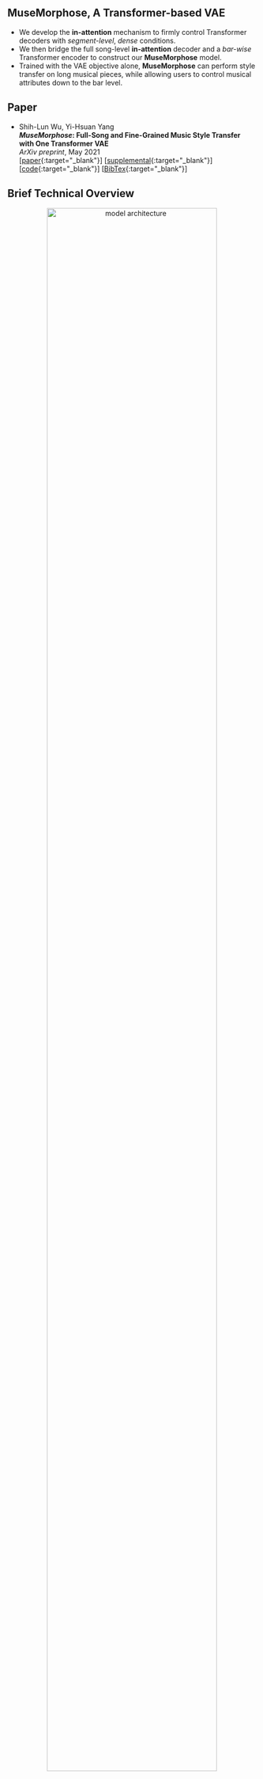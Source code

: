 ## MuseMorphose, A Transformer-based VAE

* We develop the **in-attention** mechanism to firmly control Transformer decoders with _segment-level_, _dense_ conditions. 
* We then bridge the full song-level **in-attention** decoder and a _bar-wise_ Transformer encoder to construct our **MuseMorphose** model. 
* Trained with the VAE objective alone, **MuseMorphose** can perform style transfer on long musical pieces, while allowing users to control musical attributes down to the bar level.

## Paper
* Shih-Lun Wu, Yi-Hsuan Yang  
**_MuseMorphose_: Full-Song and Fine-Grained Music Style Transfer with One Transformer VAE**  
_ArXiv preprint_, May 2021  
[[paper](https://arxiv.org/abs/2105.04090){:target="_blank"}] [[supplemental](./assets/supplement.pdf){:target="_blank"}] [[code](https://github.com/YatingMusic/MuseMorphose){:target="_blank"}] [[BibTex](https://drive.google.com/file/d/1EOpRjNqzIodNygxFVDJ-otY3BK-f56mr/view?usp=sharing){:target="_blank"}]

## Brief Technical Overview
<div style="text-align:center;margin-top:6px;margin-bottom:6px">
  <figure>
    <img src="./assets/muse_morphose_archi.jpg" alt="model architecture" style="width:90%">
    <div style="font-size:0.9rem;opacity:0.8;margin-top:2px">
      <figcaption>Model architecture of MuseMorphose</figcaption>
    </div>
  </figure>
</div>

**MuseMorphose** is trained on expressive pop piano performances (_AILabs.tw-Pop1.7K_ dataset, [link](https://github.com/YatingMusic/compound-word-transformer/tree/main/dataset){:target="_blank"}).
A slightly revised Revamped MIDI representation (**REMI**, _Huang and Yang, 2020_, [paper](https://arxiv.org/abs/2002.00212){:target="_blank"}) is adopted to convert the music into token sequences.

### Controllable Attributes
We consider the following two _computable_, _bar-level_ attributes:
* **Rhythmic intensity**: The percentage of quarter beats with _&ge;1 note onsets_.
* **Polyphony**: The average number of _notes hit or held_ on each quarter beat.  

Following _Kawai et al. (2020)_ ([paper](https://archives.ismir.net/ismir2020/paper/000099.pdf){:target="_blank"}), for each attribute, we assign each bar an ordinal class from $$[0, 1, \dots, 7]$$ according to the computed raw score.
The attributes are turned into learnable _attribute embeddings_

$$ \boldsymbol{a}^{\text{rhym}}, \boldsymbol{a}^{\text{poly}} \in \mathbb{R}^{d_{\boldsymbol{a}}} $$

fed to the decoder through **in-attention** to control the generation.

We note that more attributes can be potentially included, such as _rhythmic variation_ (ordinal), or _composing styles_ (nominal), just to name a few.

### In-attention Conditioning
To maximize the influence of bar-level conditions (i.e., $$\boldsymbol{c}_k$$'s) on the decoder, we inject them into _all_ $$L$$ self-attention layers via vector summation:

$$\begin{alignat}{2}
  \tilde{\boldsymbol{h}^l_t} &= \boldsymbol{h}^l_t + {\boldsymbol{c}_k}^{\top} W_{\text{in}} \,, \; \; \; \; &\forall \, l \in \{0, \dots, L-1\} \; \text{and} \; \forall \, t \in I_k \, \\
  \boldsymbol{c}_k &= \text{concat}([\boldsymbol{z}_k, \boldsymbol{a}^{\text{rhym}}_k, \boldsymbol{a}^{\text{poly}}_k])\, ,  &\forall \, k \in \{1, \dots, K\} \, ,
\end{alignat}$$

where $$W_{\text{in}}$$ is a learnable projection, $$I_k$$ stores the timestep indices for the $$k^{\text{th}}$$ bar, and $$\tilde{\boldsymbol{h}^l_t}$$'s are the _modified hidden states_ of layer $$l$$.

This mechanism promotes tight control by constantly reminding the model of the conditions' presence.

## Listening Samples
The samples demonstrate that **MuseMorphose** attains high _fidelity_ to the original song, strong _attribute control_, good _diversity_ across generations, and excellent _musicality_, all at the same time.

### 8-bar Excerpt #1  

| &bull; Original (**mid** rhythm & polyphony) | <audio controls><source src="./assets/audio_samples/excerpt01_orig.mp3" type="audio/mpeg"></audio> |
| --- | ----------- |
| &bull; Generation #1, **high** rhythm & polyphony | <audio controls><source src="./assets/audio_samples/excerpt01_high.mp3" type="audio/mpeg"></audio> |
| &bull; Generation #2, **ascending** rhythm & polyphony | <audio controls><source src="./assets/audio_samples/excerpt01_crescendo.mp3" type="audio/mpeg"></audio> |
| &bull; Generation #3, **descending** rhythm & polyphony | <audio controls><source src="./assets/audio_samples/excerpt01_diminuendo.mp3" type="audio/mpeg"></audio> |


### 8-bar Excerpt #2  

| &bull; Original (**mid** rhythm & polyphony) | <audio controls><source src="./assets/audio_samples/excerpt02_orig.mp3" type="audio/mpeg"></audio> |
| --- | ----------- |
| &bull; Generation #1, **low** rhythm & polyphony | <audio controls><source src="./assets/audio_samples/excerpt02_low.mp3" type="audio/mpeg"></audio> |
| &bull; Generation #2, **high** rhythm, **ascending** polyphony | <audio controls><source src="./assets/audio_samples/excerpt02_poly_crescendo.mp3" type="audio/mpeg"></audio> |
| &bull; Generation #3, **descending** rhythm, **high** polyphony | <audio controls><source src="./assets/audio_samples/excerpt02_rhym_diminuendo.mp3" type="audio/mpeg"></audio> |

### 8-bar Excerpt #3 (Mozart's "Ah vous dirai-je, Maman")

| &bull; Original (**theme melody** only) | <audio controls><source src="./assets/audio_samples/stars.mp3" type="audio/mpeg"></audio> |
| --- | ----------- |
| &bull; Generation #1, **ascending** rhythm & polyphony | <audio controls><source src="./assets/audio_samples/stars_gen.mp3" type="audio/mpeg"></audio> |

### Full Song #1  

| &bull; Original (121 bars) | <audio controls><source src="./assets/audio_samples/song01_orig.mp3" type="audio/mpeg"></audio> |
| --- | ----------- |
| &bull; Generation, **increased** rhythm & polyphony | <audio controls><source src="./assets/audio_samples/song01_increased.mp3" type="audio/mpeg"></audio> |

### Full Song #2  

| &bull; Original (87 bars) | <audio controls><source src="./assets/audio_samples/song02_orig.mp3" type="audio/mpeg"></audio> |
| --- | ----------- |
| &bull; Generation, **increased** rhythm, **decreased** polyphony | <audio controls><source src="./assets/audio_samples/song02_inc_dec.mp3" type="audio/mpeg"></audio> |


## Baseline Samples
Below we provide some compositions by RNN-based models  

### MIDI-VAE (Brunner et al., 2018)

| &bull; Original #1 (**mid** rhythm & polyphony) | <audio controls><source src="./assets/audio_samples/midi_vae_orig_01.mp3" type="audio/mpeg"></audio> |
| --- | ----------- |
| &bull; Generation #1, **low** rhythm & polyphony | <audio controls><source src="./assets/audio_samples/midi_vae_gen_01.mp3" type="audio/mpeg"></audio> |
| &bull; Original #2 (**mid** rhythm & polyphony) | <audio controls><source src="./assets/audio_samples/midi_vae_orig_02.mp3" type="audio/mpeg"></audio> |
| &bull; Generation #2, **high** rhythm & polyphony | <audio controls><source src="./assets/audio_samples/midi_vae_gen_02.mp3" type="audio/mpeg"></audio> |

### Attributes-aware VAE (Kawai et al., 2020)

| &bull; Original #1 (**mid** rhythm & polyphony) | <audio controls><source src="./assets/audio_samples/attr_vae_orig_01.mp3" type="audio/mpeg"></audio> |
| --- | ----------- |
| &bull; Generation #1, **low** rhythm & polyphony | <audio controls><source src="./assets/audio_samples/attr_vae_gen_01.mp3" type="audio/mpeg"></audio> |
| &bull; Original #2 (**mid** rhythm & polyphony) | <audio controls><source src="./assets/audio_samples/attr_vae_orig_02.mp3" type="audio/mpeg"></audio> |
| &bull; Generation #2, **high** rhythm & polyphony | <audio controls><source src="./assets/audio_samples/attr_vae_gen_02.mp3" type="audio/mpeg"></audio> |

## Authors and Affiliations
* **Shih-Lun Wu**  
  Research Intern @ _Taiwan AI Labs_ / Senior CS Major Undergrad @ _National Taiwan University_  
  b06902080@csie.ntu.edu.tw  
  [[website](https://slseanwu.github.io/){:target="_blank"}]
* **Yi-Hsuan Yang**  
  Chief Music Scientist @ _Taiwan AI Labs_ / Associate Research Fellow @ _Academia Sinica_  
  affige@gmail.com, yhyang@ailabs.tw  
  [[website](http://mac.citi.sinica.edu.tw/~yang/){:target="_blank"}]
  
<div style="display:flex;align-items:center;justify-content:space-around">
  <img src="./assets/AI-Labs-Logo-1-300x92.png" alt="Taiwan AI Labs" style="width:25%">
  <img src="./assets/ntu_logo.png" alt="NTU" style="width:33%">
  <img src="./assets/as_logo.png" alt="Academia Sinica" style="width:16%">
</div>
